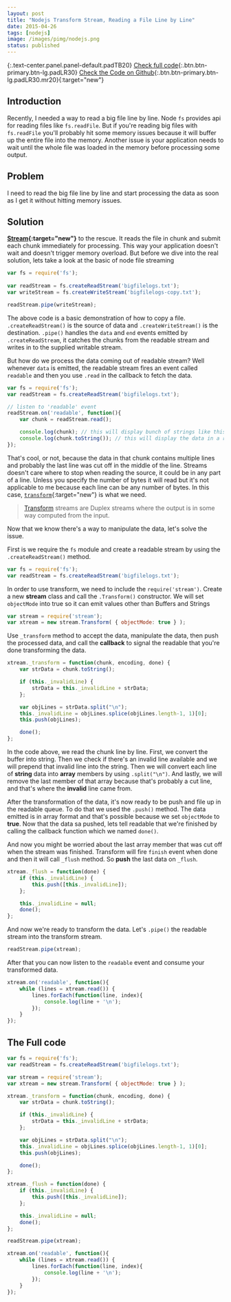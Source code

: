 ```yaml
---
layout: post
title: "Nodejs Transform Stream, Reading a File Line by Line"
date: 2015-04-26
tags: [nodejs]
image: /images/pimg/nodejs.png
status: published
--- 
```



{:.text-center.panel.panel-default.padTB20}
[Check full code](#the-full-code){:.btn.btn-primary.btn-lg.padLR30} [Check the Code on Github](https://github.com/codingpajamas/Nodejs-Stream-Transform){:.btn.btn-primary.btn-lg.padLR30.mr20}{:target="new"}

## Introduction
 
Recently, I needed a way to read a big file line by line. Node ```fs``` provides api for reading files like ```fs.readFile```. But if you're reading big files with ```fs.readFile``` you'll probably hit some memory issues because it will buffer up the entire file into the memory. Another issue is your application needs to wait until the whole file was loaded in the memory before processing some output.


## Problem

I need to read the big file line by line and start processing the data as soon as I get it without hitting memory issues.

## Solution

**[Stream](https://nodejs.org/api/stream.html){:target="new"}** to the rescue. It reads the file in chunk and submit each chunk immediately for processing. This way your application doesn't wait and doesn't trigger memory overload.
But before we dive into the real solution, lets take a look at the basic of node file streaming

~~~javascript
var fs = require('fs');
 
var readStream = fs.createReadStream('bigfilelogs.txt'); 
var writeStream = fs.createWriteStream('bigfilelogs-copy.txt');

readStream.pipe(writeStream);
~~~

The above code is a basic demonstration of how to copy a file. ```.createReadStream()``` is the source of data and ```.createWriteStream()``` is the destination. ```.pipe()``` handles the ```data``` and ```end``` events emitted by ```.createReadStream```, it catches the chunks from the readable stream and writes in to the supplied writable stream.


But how do we process the data coming out of readable stream? Well whenever ```data``` is emitted, the readable stream fires an event called ```readable``` and then you use ```.read``` in the callback to fetch the data.

~~~javascript
var fs = require('fs'); 
var readStream = fs.createReadStream('bigfilelogs.txt');  

// listen to 'readable' event
readStream.on('readable', function(){  
	var chunk = readStream.read(); 

	console.log(chunk); // this will display bunch of strings like this - <Buffer 61 62 63 0a>
	console.log(chunk.toString()); // this will display the data in a readable format.
});
~~~ 


That's cool, or not, because the data in that chunk contains multiple lines and probably the last line was cut off in the middle of the line. Streams doesn't care where to stop when reading the source, it could be in any part of a line. Unless you specify the number of bytes it will read but it's not applicable to me because each line can be any number of bytes. In this case, [```transform```](https://nodejs.org/api/stream.html#stream_class_stream_transform){:target="new"} is what we need.

>[Transform](https://nodejs.org/api/stream.html#stream_class_stream_transform) streams are Duplex streams where the output is in some way computed from the input.

Now that we know there's a way to manipulate the data, let's solve the issue.

 
First is we require the ```fs``` module and create a readable stream by using the ```.createReadStream()``` method.

~~~javascript 
var fs = require('fs'); 
var readStream = fs.createReadStream('bigfilelogs.txt');  
~~~

 
In order to use transform, we need to include the ```require('stream')```. Create a new **stream** class and call the ```.Transform()``` constructor. We will set ```objectMode``` into true so it can emit values other than Buffers and Strings

~~~javascript  
var stream = require('stream'); 
var xtream = new stream.Transform( { objectMode: true } );
~~~

 
Use ```_transform``` method to accept the data, manipulate the data, then push the processed data, and call the **callback** to signal the readable that you're done transforming the data. 

~~~javascript  
xtream._transform = function(chunk, encoding, done) {
	var strData = chunk.toString();

	if (this._invalidLine) {
		strData = this._invalidLine + strData;
	};

	var objLines = strData.split("\n"); 
	this._invalidLine = objLines.splice(objLines.length-1, 1)[0];  
	this.push(objLines);

	done();
};
~~~

In the code above, we read the chunk line by line. First, we convert the buffer into string. Then we check if there's an invalid line available and we will prepend that invalid line into the string. Then we will convert each line of **string** data into **array** members by using ```.split("\n")```. And lastly, we will remove the last member of that array because that's probably a cut line, and that's where the **invalid** line came from.

After the transformation of the data, it's now ready to be push and file up in the readable queue. To do that we used the ```.push()``` method. The data emitted is in array format and that's possible because we set ```objectMode``` to **true**. Now that the data sa pushed, lets tell readable that we're finished by calling the callback function which we named ```done()```.
 
And now you might be worried about the last array member that was cut off when the stream was finished. Transform will fire ```finish``` event when done and then it will call ```_flush``` method. So **push** the last data on ```_flush```. 

~~~javascript  
xtream._flush = function(done) {
	if (this._invalidLine) {   
		this.push([this._invalidLine]); 
	};

	this._invalidLine = null;
	done();
};
~~~

And now we're ready to transform the data. Let's ```.pipe()``` the readable stream into the transform stream.

~~~javascript  
readStream.pipe(xtream);
~~~

After that you can now listen to the ```readable``` event and consume your transformed data.

~~~javascript  
xtream.on('readable', function(){ 
	while (lines = xtream.read()) { 
		lines.forEach(function(line, index){
			console.log(line + '\n');  
		});   
	}
});
~~~
 

## The Full code

~~~javascript
var fs = require('fs'); 
var readStream = fs.createReadStream('bigfilelogs.txt');  

var stream = require('stream'); 
var xtream = new stream.Transform( { objectMode: true } );

xtream._transform = function(chunk, encoding, done) {
	var strData = chunk.toString();

	if (this._invalidLine) {
		strData = this._invalidLine + strData;
	};

	var objLines = strData.split("\n"); 
	this._invalidLine = objLines.splice(objLines.length-1, 1)[0];  
	this.push(objLines);

	done();
};

xtream._flush = function(done) {
	if (this._invalidLine) {   
		this.push([this._invalidLine]); 
	};

	this._invalidLine = null;
	done();
};

readStream.pipe(xtream);

xtream.on('readable', function(){ 
	while (lines = xtream.read()) { 
		lines.forEach(function(line, index){
			console.log(line + '\n');  
		});   
	}
});
~~~